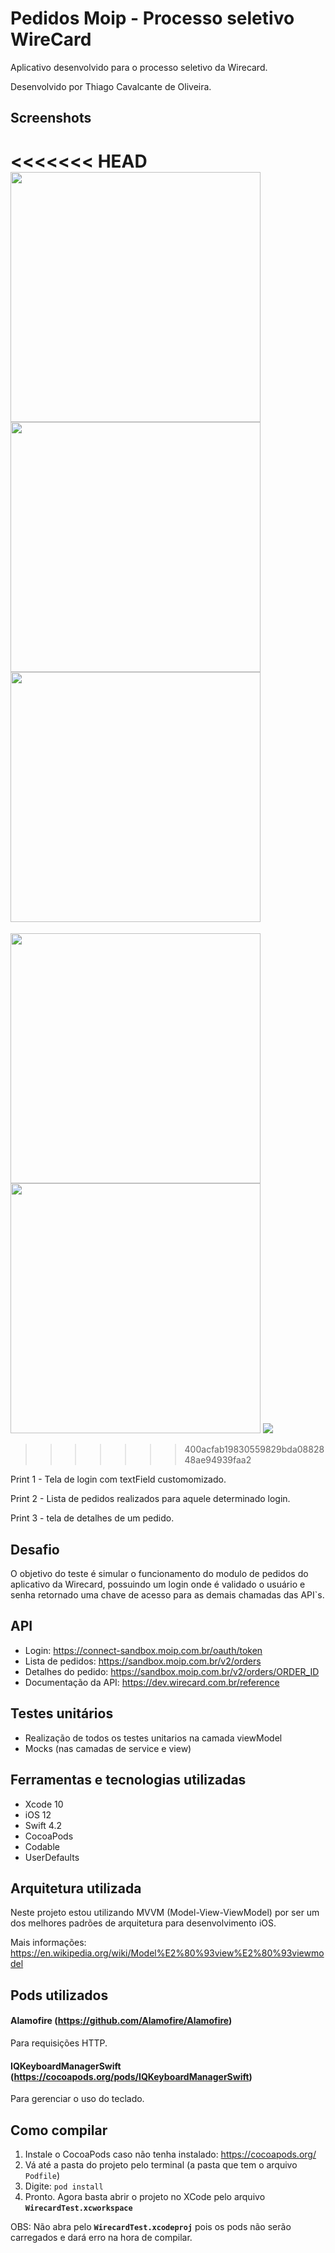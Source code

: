 # Pedidos Moip - Processo seletivo WireCard

Aplicativo desenvolvido para o processo seletivo da Wirecard.

Desenvolvido por Thiago Cavalcante de Oliveira.


## Screenshots

<<<<<<< HEAD
<img src="https://i.ibb.co/wBLvYxY/Captura-de-Tela-2019-04-03-a-s-17-33-24.png" height="400">             <img src="https://i.ibb.co/7CS1wJG/Captura-de-Tela-2019-04-03-a-s-17-34-12.png" height="400">         <img src="https://i.ibb.co/SxChs7D/Simulator-Screen-Shot-i-Phone-8-2019-04-03-at-18-35-08.png" height="400">
=======
<img src="https://i.ibb.co/wBLvYxY/Captura-de-Tela-2019-04-03-a-s-17-33-24.png" height="400">             <img src="https://i.ibb.co/7CS1wJG/Captura-de-Tela-2019-04-03-a-s-17-34-12.png" height="400">         <img src="https://i.ibb.co/SxChs7D/Simulator-Screen-Shot-i-Phone-8-2019-04-03-at-18-35-08.png">
>>>>>>> 400acfab19830559829bda0882848ae94939faa2

Print 1 - Tela de login com textField customomizado. 

Print 2 - Lista de pedidos realizados para aquele determinado login.

Print 3 - tela de detalhes de um pedido.


## Desafio

O objetivo do teste é simular o funcionamento do modulo de pedidos do aplicativo da Wirecard, possuindo um login onde é validado o usuário e senha retornado uma chave de acesso para as demais chamadas das API`s.

## API
- Login: https://connect-sandbox.moip.com.br/oauth/token 
- Lista de pedidos:  https://sandbox.moip.com.br/v2/orders
- Detalhes do pedido:  https://sandbox.moip.com.br/v2/orders/ORDER_ID
- Documentação da API: https://dev.wirecard.com.br/reference


## Testes unitários

- Realização de todos os testes unitarios na camada viewModel
- Mocks (nas camadas de service e view)

## Ferramentas e tecnologias utilizadas

- Xcode 10
- iOS 12
- Swift 4.2
- CocoaPods
- Codable
- UserDefaults

## Arquitetura utilizada

Neste projeto estou utilizando MVVM (Model-View-ViewModel) por ser um dos melhores padrões de arquitetura para desenvolvimento iOS.

Mais informações: https://en.wikipedia.org/wiki/Model%E2%80%93view%E2%80%93viewmodel

## Pods utilizados

#### Alamofire (https://github.com/Alamofire/Alamofire) 
Para requisições HTTP.

#### IQKeyboardManagerSwift (https://cocoapods.org/pods/IQKeyboardManagerSwift) 
Para gerenciar o uso do teclado.


## Como compilar

1. Instale o CocoaPods caso não tenha instalado: https://cocoapods.org/
2. Vá até a pasta do projeto pelo terminal (a pasta que tem o arquivo `Podfile`)
3. Digite: `pod install`
4. Pronto. Agora basta abrir o projeto no XCode pelo arquivo **`WirecardTest.xcworkspace`**

OBS: Não abra pelo **`WirecardTest.xcodeproj`** pois os pods não serão carregados e dará erro na hora de compilar.


